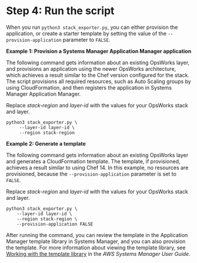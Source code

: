 # Step 4: Run the script<a name="migrating-to-systems-manager-run-script"></a>

When you run `python3 stack_exporter.py`, you can either provision the application, or create a starter template by setting the value of the `--provision-application` parameter to `FALSE`\.

**Example 1: Provision a Systems Manager Application Manager application**

The following command gets information about an existing OpsWorks layer, and provisions an application using the newer OpsWorks architecture, which achieves a result similar to the Chef version configured for the stack\. The script provisions all required resources, such as Auto Scaling groups by using CloudFormation, and then registers the application in Systems Manager Application Manager\.

Replace *stack\-region* and *layer\-id* with the values for your OpsWorks stack and layer\. 

```
python3 stack_exporter.py \
     --layer-id layer-id \
     --region stack-region
```

**Example 2: Generate a template**

The following command gets information about an existing OpsWorks layer and generates a CloudFormation template\. The template, if provisioned, achieves a result similar to using Chef 14\. In this example, no resources are provisioned, because the `--provision-application` parameter is set to `FALSE`\.

Replace *stack\-region* and *layer\-id* with the values for your OpsWorks stack and layer\. 

```
python3 stack_exporter.py \
    --layer-id layer-id \
    --region stack-region \
    --provision-application FALSE
```

After running the command, you can review the template in the Application Manager template library in Systems Manager, and you can also provision the template\. For more information about viewing the template library, see [Working with the template library](https://docs.aws.amazon.com/systems-manager/latest/userguide/application-manager-working-templates-overview.html#application-manager-working-stacks-template-library-working) in the *AWS Systems Manager User Guide*\.